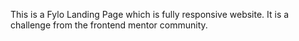 This is a Fylo Landing Page which is fully responsive website.
It is a challenge from the frontend mentor community.
